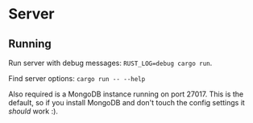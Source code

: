 # Server

## Running

Run server with debug messages: `RUST_LOG=debug cargo run`.

Find server options: `cargo run -- --help`

Also required is a MongoDB instance running on port 27017.
This is the default, so if you install MongoDB and don't touch the config settings it _should_ work :).
